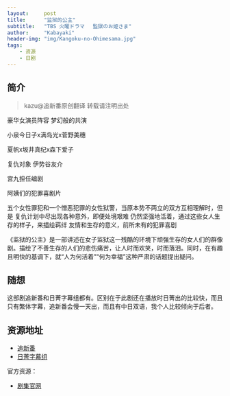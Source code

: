 ```yaml
---
layout:     post
title:      "监狱的公主"
subtitle:   "TBS 火曜ドラマ 　監獄のお姫さま"
author:     "Kabayaki"
header-img: "img/Kangoku-no-Ohimesama.jpg"
tags:
    - 资源
    - 日剧
---
```


## 简介
>kazu@追新番原创翻译 转载请注明出处

豪华女演员阵容 梦幻般的共演

小泉今日子x满岛光x菅野美穗

夏帆x坂井真纪x森下爱子

复仇对象 伊势谷友介

宫九担任编剧 

阿姨们的犯罪喜剧片

五个女性罪犯和一个憎恶犯罪的女性狱警，当原本势不两立的双方互相理解时，但是 复仇计划中尽出现各种意外，即便处境艰难 仍然坚强地活着，通过这些女人生存的样子，来描绘羁绊 友情和生存的意义，前所未有的犯罪喜剧

《监狱的公主》是一部讲述在女子监狱这一残酷的环境下顽强生存的女人们的群像剧。描绘了不善生存的人们的悲伤痛苦，让人时而欢笑，时而落泪。同时，在有趣且明快的基调下，就“人为何活着”“何为幸福”这种严肃的话题提出疑问。

## 随想

这部剧追新番和日菁字幕组都有。区别在于此剧还在播放时日菁出的比较快，而且只有繁体字幕，追新番会慢一天出，而且有中日双语，我个人比较倾向于后者。

## 资源地址

* [追新番](http://www.zhuixinfan.com/viewtvplay-816.html)   
* [日菁字幕组](http://www.mytvbt.net/viewthread.php?tid=3696&extra=page%3D1)

官方资源：

* [剧集官网](http://www.tbs.co.jp/pripri-TBS/)
